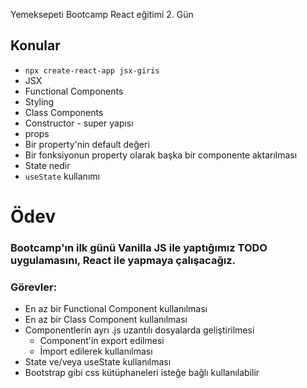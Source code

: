 Yemeksepeti Bootcamp React eğitimi 2. Gün

## Konular

- `npx create-react-app jsx-giris`
- JSX
- Functional Components
- Styling
- Class Components
- Constructor - super yapısı
- props
- Bir property'nin default değeri
- Bir fonksiyonun property olarak başka bir componente aktarılması
- State nedir
- `useState` kullanımı


# Ödev

### Bootcamp'ın ilk günü Vanilla JS ile yaptığımız TODO uygulamasını, React ile yapmaya çalışacağız.

### Görevler:

- En az bir Functional Component kullanılması
- En az bir Class Component kullanılması
- Componentlerin ayrı .js uzantılı dosyalarda geliştirilmesi
  - Component'in export edilmesi
  - İmport edilerek kullanılması
- State ve/veya useState kullanılması
- Bootstrap gibi css kütüphaneleri isteğe bağlı kullanılabilir

